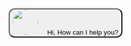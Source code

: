 <html>
<script type='text/javascript'>
	function initEmbeddedMessaging() {
		try {
			embeddedservice_bootstrap.settings.language = 'en_US'; // For example, enter 'en' or 'en-US'
			//Hiding Chat Button on page load
   			embeddedservice_bootstrap.settings.hideChatButtonOnLoad = true;

			embeddedservice_bootstrap.init(
				'00DSB00000FiY6z',
				'MIAW_Agentforce',
				'https://dsb00000fiy6z2af.test1.my.pc-rnd.site.com/ESWMIAWAgentforce1730200100175',
				{
					scrt2URL: 'https://dsb00000fiy6z2af.test1.my.pc-rnd.salesforce-scrt.com'
				}
			);
		} catch (err) {
			console.error('Error loading Embedded Messaging: ', err);
		}
	};
</script>
<script type='text/javascript' src='https://dsb00000fiy6z2af.test1.my.pc-rnd.site.com/ESWMIAWAgentforce1730200100175/assets/js/bootstrap.min.js' onload='initEmbeddedMessaging()'></script>

<button 
	style="position: fixed; bottom: 25px;right: 25px;border-radius: 12px;" 
	onclick="launchChat()">
 	<img 
		src="https://www.infallibletechie.com/wp-content/uploads/2024/11/bot_120.png"
		style="border-radius: 50%;"
		height="50px"
		width="50px"/>
  	&nbsp;&nbsp;&nbsp;
	Hi, How can I help you?
</button>

<script>
    function launchChat() {
        embeddedservice_bootstrap.utilAPI.launchChat()
            .then(() => {
                console.log( 
			'Successfully launched Messaging' 
		);
            }).catch(() => {
                console.log( 
			'Some error occurred when launching Messaging' 
		);
            }).finally(() => {
                console.log( 
			'Successfully launched Messaging - Finally' 
		);
            });
    }
</script>
</html>
